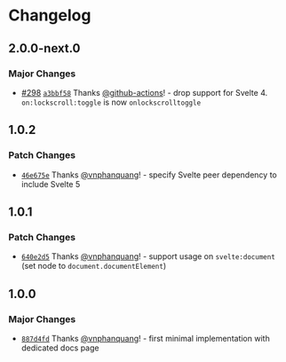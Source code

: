 # Changelog

## 2.0.0-next.0

### Major Changes

- [#298](https://github.com/vnphanquang/svelte-put/pull/298) [`a3bbf58`](https://github.com/vnphanquang/svelte-put/commit/a3bbf58e853bafea2d73a89ca6cb37a4ed0f5e59) Thanks [@github-actions](https://github.com/apps/github-actions)! - drop support for Svelte 4. `on:lockscroll:toggle` is now `onlockscrolltoggle`

## 1.0.2

### Patch Changes

- [`46e675e`](https://github.com/vnphanquang/svelte-put/commit/46e675e05e87ca042af231cd059dc944cd6080d5) Thanks [@vnphanquang](https://github.com/vnphanquang)! - specify Svelte peer dependency to include Svelte 5

## 1.0.1

### Patch Changes

- [`640e2d5`](https://github.com/vnphanquang/svelte-put/commit/640e2d54bca3672c63b318d7364d9c5dc518f867) Thanks [@vnphanquang](https://github.com/vnphanquang)! - support usage on `svelte:document` (set node to `document.documentElement`)

## 1.0.0

### Major Changes

- [`887d4fd`](https://github.com/vnphanquang/svelte-put/commit/887d4fda7c7d90439e8b7da538b2adabf6ca6a37) Thanks [@vnphanquang](https://github.com/vnphanquang)! - first minimal implementation with dedicated docs page
